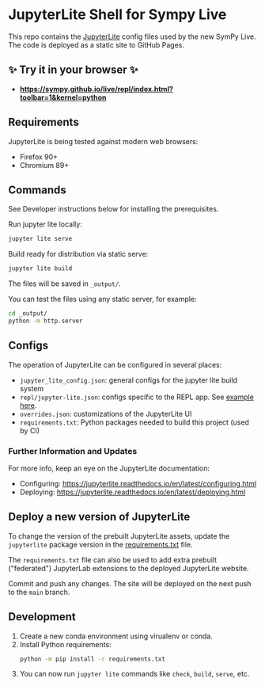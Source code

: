 # JupyterLite Shell for Sympy Live 

This repo contains the [JupyterLite](https://jupyterlite.readthedocs.io) config
files used by the new SymPy Live. The code is deployed as a static site to GitHub Pages.



## ✨ Try it in your browser ✨

- **https://sympy.github.io/live/repl/index.html?toolbar=1&kernel=python**


## Requirements

JupyterLite is being tested against modern web browsers:

- Firefox 90+
- Chromium 89+



## Commands

See Developer instructions below for installing the prerequisites.

Run jupyter lite locally:
```bash
jupyter lite serve
```

Build ready for distribution via static serve:

```bash
jupyter lite build
```

The files will be saved in `_output/`.


You can test the files using any static server, for example:

```bash
cd _output/
python -m http.server
```


## Configs

The operation of JupyterLite can be configured in several places:
- `jupyter_lite_config.json`: general configs for the jupyter lite build system
- `repl/jupyter-lite.json`: configs specific to the REPL app. See [example here](https://github.com/ivanistheone/live/blob/357e60a228b43ac28ef835953d00f4495a429d78/repl/jupyter-lite.json).
- `overrides.json`: customizations of the JupyterLite UI
- `requirements.txt`: Python packages needed to build this project (used by CI)


### Further Information and Updates

For more info, keep an eye on the JupyterLite documentation:

- Configuring: https://jupyterlite.readthedocs.io/en/latest/configuring.html
- Deploying: https://jupyterlite.readthedocs.io/en/latest/deploying.html


## Deploy a new version of JupyterLite

To change the version of the prebuilt JupyterLite assets, update the `jupyterlite`
package version in the [requirements.txt](./blob/main/requirements.txt) file.

The `requirements.txt` file can also be used to add extra prebuilt ("federated")
JupyterLab extensions to the deployed JupyterLite website.

Commit and push any changes. The site will be deployed on the next push to the `main` branch.


## Development

1. Create a new conda environment using virualenv or conda.
2. Install Python requirements:
   ```bash
   python -m pip install -r requirements.txt
   ```
3. You can now run `jupyter lite` commands like `check`, `build`, `serve`, etc.
